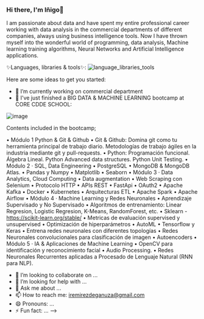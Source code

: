 ### Hi there, I'm Iñigo👋

I am passionate about data and have spent my entire professional career working with data analysis in the commercial departments of different companies, always using business intelligence tools. Now I have thrown myself into the wonderful world of programming, data analysis, Machine learning training algorithms, Neural Networks and Artificial Intelligence applications.

✨Languages, libraries & tools✨: ![language_libraries_tools](https://user-images.githubusercontent.com/101796802/184600378-6444ca29-2bcf-4213-95de-e9fca2b8763e.png)

Here are some ideas to get you started:

- 🔭 I’m currently working on commercial department 
- 🌱 I've just finished a BIG DATA & MACHINE LEARNING bootcamp at CORE CDDE SCHOOL:




![image](https://user-images.githubusercontent.com/101796802/184923888-8180e754-3973-4e9e-8a09-e0840a342bc0.png)

Contents included in the bootcamp;

•	Módulo 1 Python & Git & Github
•	Git & Github: Domina git como tu herramienta principal de trabajo diario. Metodologías de trabajo ágiles en la industria mediante git y pull-requests.
•	Python:  Programación funcional. Álgebra Lineal. Python Advanced data structures. Python Unit Testing.
•	Módulo 2 · SQL, Data Engineering
•	PostgreSQL
•	MongoDB & MongoDB Atlas.
•	Pandas y Numpy
•	Matplotlib
•	Seaborn
•	Módulo 3 · Data Analytics, Cloud Computing
•	Data augmentation
•	Web Scraping con Selenium
•	Protocolo HTTP
•	APIs REST
•	FastApi
•	OAuth2
•	Apache Kafka
•	Docker
•	Kubernetes
•	Arquitecturas ETL
•	Apache Spark
•	Apache Airflow
•	Módulo 4 · Machine Learning y Redes Neuronales
•	Aprendizaje Supervisado y No Supervisado
•	Algoritmos de entrenamiento: Linear Regresion, Logistic Regresion, K-Means, RandomForest, etc.
•	Sklearn - https://scikit-learn.org/stable/
•	Metricas de evaluación supervised y unsupervised
•	Optimización de hiperparámetros
•	AutoML
•	Tensorflow y Keras
•	Entrena redes neuronales con diferentes topologías
•	Redes Neuronales convolucionales para clasificación de imagen
•	Autoencoders
•	Módulo 5 · IA & Aplicaciones de Machine Learning 
•	OpenCV para identificación y reconocimiento facial
•	Audio Processing.
•	Redes Neuronales Recurrentes aplicadas a Procesado de Lenguaje Natural (RNN para NLP).

- 👯 I’m looking to collaborate on ...
- 🤔 I’m looking for help with ...
- 💬 Ask me about ...
- 📫 How to reach me: iremirezdeganuza@gmail.com
- 😄 Pronouns: ...
- ⚡ Fun fact: ...
-->
